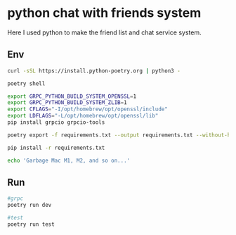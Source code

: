 # python chat with friends system

Here I used python to make the friend list and chat service system.

## Env
```bash
curl -sSL https://install.python-poetry.org | python3 -

poetry shell

export GRPC_PYTHON_BUILD_SYSTEM_OPENSSL=1
export GRPC_PYTHON_BUILD_SYSTEM_ZLIB=1
export CFLAGS="-I/opt/homebrew/opt/openssl/include"
export LDFLAGS="-L/opt/homebrew/opt/openssl/lib"
pip install grpcio grpcio-tools 

poetry export -f requirements.txt --output requirements.txt --without-hashes

pip install -r requirements.txt

echo 'Garbage Mac M1, M2, and so on...'
```

## Run
```bash
#grpc
poetry run dev

#test
poetry run test
```